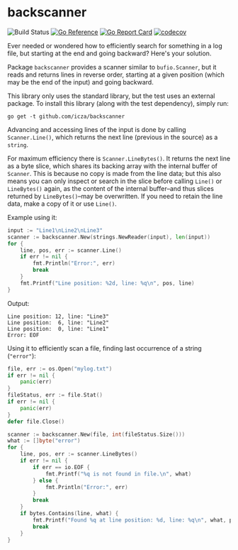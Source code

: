 # backscanner

![Build Status](https://github.com/icza/backscanner/actions/workflows/go.yml/badge.svg)
[![Go Reference](https://pkg.go.dev/badge/github.com/icza/backscanner.svg)](https://pkg.go.dev/github.com/icza/backscanner)
[![Go Report Card](https://goreportcard.com/badge/github.com/icza/backscanner)](https://goreportcard.com/report/github.com/icza/backscanner)
[![codecov](https://codecov.io/gh/icza/backscanner/branch/master/graph/badge.svg)](https://codecov.io/gh/icza/backscanner)

Ever needed or wondered how to efficiently search for something in a log file,
but starting at the end and going backward? Here's your solution.

Package `backscanner` provides a scanner similar to `bufio.Scanner`, but it reads
and returns lines in reverse order, starting at a given position (which may be
the end of the input) and going backward.

This library only uses the standard library, but the test uses an external package.
To install this library (along with the test dependency), simply run:

```shell
go get -t github.com/icza/backscanner
```

Advancing and accessing lines of the input is done by calling `Scanner.Line()`,
which returns the next line (previous in the source) as a `string`.

For maximum efficiency there is `Scanner.LineBytes()`. It returns the next line
as a byte slice, which shares its backing array with the internal buffer of
`Scanner`. This is because no copy is made from the line data; but this also
means you can only inspect or search in the slice before calling `Line()` or
`LineBytes()` again, as the content of the internal buffer–and thus slices
returned by `LineBytes()`–may be overwritten. If you need to retain the line
data, make a copy of it or use `Line()`.


Example using it:
```go
input := "Line1\nLine2\nLine3"
scanner := backscanner.New(strings.NewReader(input), len(input))
for {
	line, pos, err := scanner.Line()
	if err != nil {
		fmt.Println("Error:", err)
		break
	}
	fmt.Printf("Line position: %2d, line: %q\n", pos, line)
}
```

Output:

```
Line position: 12, line: "Line3"
Line position:  6, line: "Line2"
Line position:  0, line: "Line1"
Error: EOF
```

Using it to efficiently scan a file, finding last occurrence of a string (`"error"`):
```go
file, err := os.Open("mylog.txt")
if err != nil {
	panic(err)
}
fileStatus, err := file.Stat()
if err != nil {
	panic(err)
}
defer file.Close()

scanner := backscanner.New(file, int(fileStatus.Size()))
what := []byte("error")
for {
	line, pos, err := scanner.LineBytes()
	if err != nil {
		if err == io.EOF {
			fmt.Printf("%q is not found in file.\n", what)
		} else {
			fmt.Println("Error:", err)
		}
		break
	}
	if bytes.Contains(line, what) {
		fmt.Printf("Found %q at line position: %d, line: %q\n", what, pos, line)
		break
	}
}
```